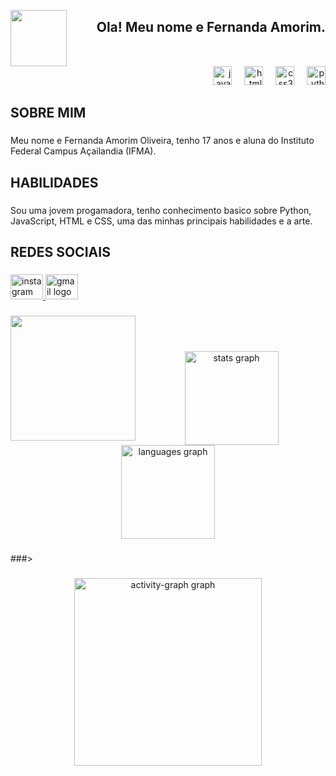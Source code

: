 <img align="left" height="90" src="https://i.pinimg.com/736x/34/e3/4b/34e34b37e4d80d60f289a02fbad859cd.jpg"  /><h2 align="right">Ola! Meu nome e Fernanda Amorim.</h2>

###

<br clear="both">

<div align="right">
  <img src="https://cdn.jsdelivr.net/gh/devicons/devicon/icons/javascript/javascript-original.svg" height="30" alt="javascript logo"  />
  <img width="12" />
  <img src="https://cdn.jsdelivr.net/gh/devicons/devicon/icons/html5/html5-plain-wordmark.svg" height="30" alt="html5 logo"  />
  <img width="12" />
  <img src="https://cdn.jsdelivr.net/gh/devicons/devicon/icons/css3/css3-plain.svg" height="30" alt="css3 logo"  />
  <img width="12" />
  <img src="https://cdn.jsdelivr.net/gh/devicons/devicon/icons/python/python-plain.svg" height="30" alt="python logo"  />
</div>

###

<h2 align="left">SOBRE MIM</h2>

###

<p align="left">Meu nome e Fernanda Amorim Oliveira, tenho 17 anos e aluna do Instituto Federal Campus Açailandia (IFMA).</p>

###

<h2 align="left">HABILIDADES</h2>

###

<p align="left">Sou uma jovem progamadora, tenho conhecimento basico sobre Python, JavaScript, HTML e CSS, uma das minhas principais habilidades e a arte.</p>

###

<h2 align="left">REDES SOCIAIS</h2>

###

<div align="left">
   <a href="https://www.instagram.com/nanda_amorim.bf/profilecard/?igsh=MTZ6cz29mNmxsdmlucA==" target="_blank">
    <img src="https://raw.githubusercontent.com/maurodesouza/profile-readme-generator/master/src/assets/icons/social/instagram/default.svg" width="52" height="40" alt="instagram logo"  />
  </a>
   <a href="fernandaamorim@cada.ifma.edu.br" target="_blank">
    <img src="https://raw.githubusercontent.com/maurodesouza/profile-readme-generator/master/src/assets/icons/social/gmail/default.svg" width="52" height="40" alt="gmail logo"  />
  </a>
</div>

###

<img align="left" height="200" src="https://camo.githubusercontent.com/1c70c6284b8134e9ea81d301d6acd91fcacd658d89025107729991c0b1b9e4c6/68747470733a2f2f692e70696e696d672e636f6d2f6f726967696e616c732f33352f30322f61372f33353032613739313564376538663936396334313762333961653639653537652e676966"  />
<br>

###

<div align="center">
  <br>
  <img src="https://github-readme-stats.vercel.app/api?username=fernandarabs&hide_title=false&hide_rank=false&show_icons=true&include_all_commits=true&count_private=true&disable_animations=false&theme=dracula&locale=en&hide_border=false&order=1" height="150" alt="stats graph"  />
  <br>
  <img src="https://github-readme-stats.vercel.app/api/top-langs?username=fernandarabs&locale=en&hide_title=false&layout=compact&card_width=320&langs_count=5&theme=dracula&hide_border=false&order=2" height="150" alt="languages graph"  />
</div>

###

<p align="left"></p>

###

###

<p align="left"></p>

###>

###

<div align="center">
  <img src="https://github-readme-activity-graph.vercel.app/graph?username=fernandarabs&radius=16&theme=react&area=true&order=5" height="300" alt="activity-graph graph"  />
</div>

###

###
